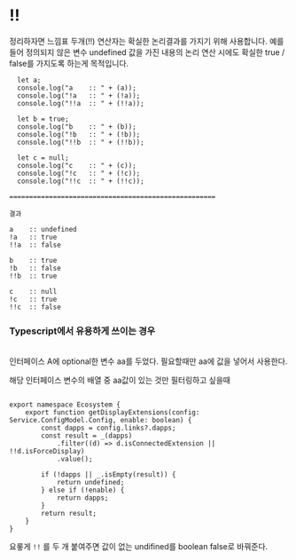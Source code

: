 # !!

정리하자면 느낌표 두개(!!) 연산자는 확실한 논리결과를 가지기 위해 사용합니다.
예를 들어 정의되지 않은 변수 undefined 값을 가진 내용의 논리 연산 시에도 확실한 true / false를 가지도록 하는게 목적입니다.

```
  let a;
  console.log("a    :: " + (a));
  console.log("!a   :: " + (!a));
  console.log("!!a  :: " + (!!a));

  let b = true;
  console.log("b    :: " + (b));
  console.log("!b   :: " + (!b));
  console.log("!!b  :: " + (!!b));

  let c = null;
  console.log("c    :: " + (c));
  console.log("!c   :: " + (!c));
  console.log("!!c  :: " + (!!c));

====================================================

결과

a    :: undefined
!a   :: true
!!a  :: false

b    :: true
!b   :: false
!!b  :: true

c    :: null
!c   :: true
!!c  :: false
```

### Typescript에서 유용하게 쓰이는 경우

<br />
인터페이스 A에 optional한 변수 aa를 두었다.
필요할때만 aa에 값을 넣어서 사용한다.
<br />

해당 인터페이스 변수의 배열 중 aa값이 있는 것만 필터링하고 싶을때

```

export namespace Ecosystem {
	export function getDisplayExtensions(config: Service.ConfigModel.Config, enable: boolean) {
		const dapps = config.links?.dapps;
		const result = _(dapps)
			.filter((d) => d.isConnectedExtension || !!d.isForceDisplay)
			.value();

		if (!dapps || _.isEmpty(result)) {
			return undefined;
		} else if (!enable) {
			return dapps;
		}
		return result;
	}
}

```

요롷게 `!!` 를 두 개 붙여주면 값이 없는 undifined를 boolean false로 바꿔준다.
